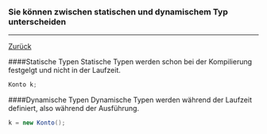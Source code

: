 ### Sie können zwischen statischen und dynamischem Typ unterscheiden
---

[Zurück](000oop.md)

####Statische Typen
Statische Typen werden schon bei der Kompilierung festgelgt und nicht
in der Laufzeit.
```java
Konto k;
```

####Dynamische Typen
Dynamische Typen werden während der Laufzeit definiert, also während der
Ausführung.
```java
k = new Konto();
```
